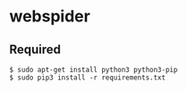 # webspider

## Required 
```
$ sudo apt-get install python3 python3-pip
$ sudo pip3 install -r requirements.txt
```

